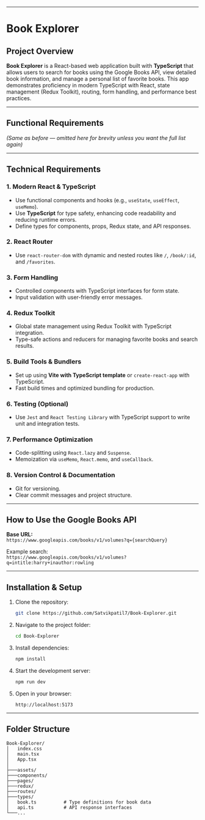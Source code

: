 

---

# Book Explorer

## Project Overview

**Book Explorer** is a React-based web application built with **TypeScript** that allows users to search for books using the Google Books API, view detailed book information, and manage a personal list of favorite books. This app demonstrates proficiency in modern TypeScript with React, state management (Redux Toolkit), routing, form handling, and performance best practices.

---

## Functional Requirements

*(Same as before — omitted here for brevity unless you want the full list again)*

---

## Technical Requirements

### 1. Modern React & TypeScript
- Use functional components and hooks (e.g., `useState`, `useEffect`, `useMemo`).
- Use **TypeScript** for type safety, enhancing code readability and reducing runtime errors.
- Define types for components, props, Redux state, and API responses.

### 2. React Router
- Use `react-router-dom` with dynamic and nested routes like `/`, `/book/:id`, and `/favorites`.

### 3. Form Handling
- Controlled components with TypeScript interfaces for form state.
- Input validation with user-friendly error messages.

### 4. Redux Toolkit
- Global state management using Redux Toolkit with TypeScript integration.
- Type-safe actions and reducers for managing favorite books and search results.

### 5. Build Tools & Bundlers
- Set up using **Vite with TypeScript template** or `create-react-app` with TypeScript.
- Fast build times and optimized bundling for production.

### 6. Testing (Optional)
- Use `Jest` and `React Testing Library` with TypeScript support to write unit and integration tests.

### 7. Performance Optimization
- Code-splitting using `React.lazy` and `Suspense`.
- Memoization via `useMemo`, `React.memo`, and `useCallback`.

### 8. Version Control & Documentation
- Git for versioning.
- Clear commit messages and project structure.

---

## How to Use the Google Books API

**Base URL:**  
`https://www.googleapis.com/books/v1/volumes?q={searchQuery}`

Example search:  
`https://www.googleapis.com/books/v1/volumes?q=intitle:harry+inauthor:rowling`

---

## Installation & Setup

1. Clone the repository:
   ```bash
   git clone https://github.com/Satvikpatil7/Book-Explorer.git
   ```

2. Navigate to the project folder:
   ```bash
   cd Book-Explorer
   ```

3. Install dependencies:
   ```bash
   npm install
   ```

4. Start the development server:
   ```bash
   npm run dev
   ```

5. Open in your browser:
   ```
   http://localhost:5173
   ```

---

## Folder Structure

```
Book-Explorer/
│   index.css
│   main.tsx
│   App.tsx
│
├───assets/
├───components/
├───pages/
├───redux/
├───routes/
├───types/
│   book.ts          # Type definitions for book data
│   api.ts           # API response interfaces
└───...




